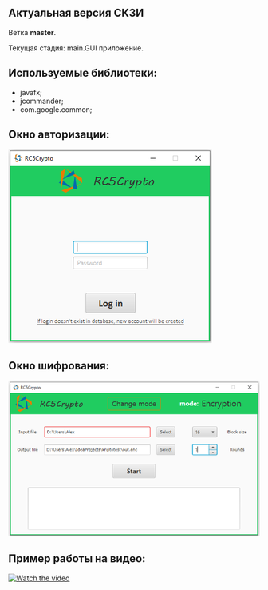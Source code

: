 ## Актуальная версия СКЗИ 
 Ветка **master**.
 
 Текущая стадия: main.GUI приложение.

## Используемые библиотеки:
* javafx;
* jcommander;
* com.google.common;

## Окно авторизации:

![login.png](assets/login.png)

## Окно шифрования:

![crypto.png](./assets/crypto.png)

## Пример работы на видео:

[![Watch the video](https://img.youtube.com/vi/vnIS6kJiliA/maxresdefault.jpg)](https://youtu.be/vnIS6kJiliA)

